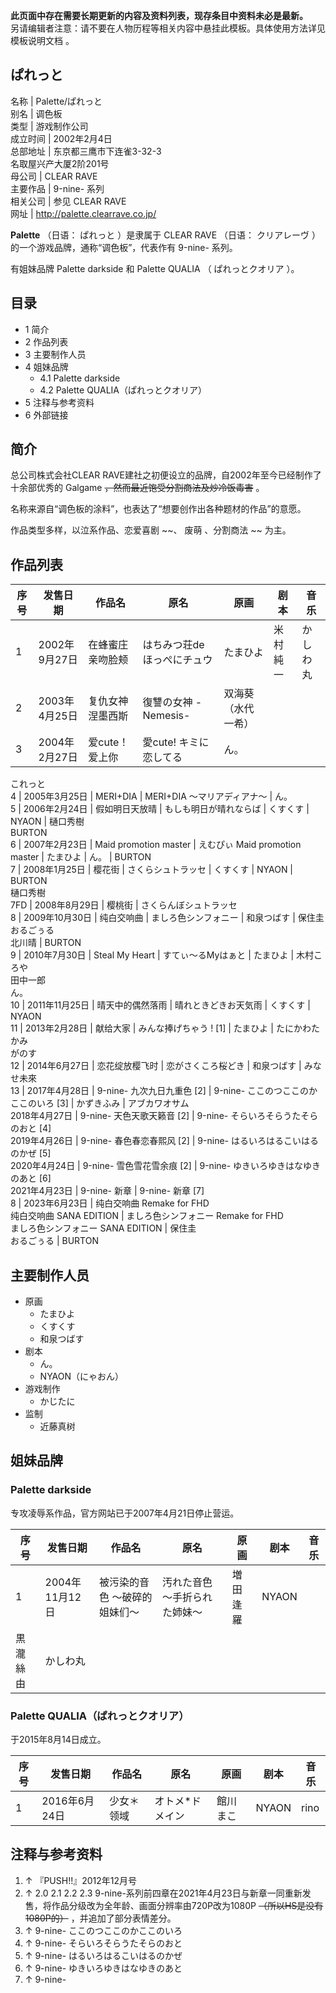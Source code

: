 **此页面中存在需要长期更新的内容及资料列表，现存条目中资料未必是最新。**  
另请编辑者注意：请不要在人物历程等相关内容中悬挂此模板。具体使用方法详见  模板说明文档  。

ぱれっと  
---  
名称  |  Palette/ぱれっと   
别名  |  调色板   
类型  |  游戏制作公司   
成立时间  |  2002年2月4日   
总部地址  |  东京都三鹰市下连雀3-32-3   
名取屋兴产大厦2阶201号  
母公司  |  CLEAR RAVE   
主要作品  |  9-nine-  系列   
相关公司  |  参见  CLEAR RAVE   
网址  |  http://palette.clearrave.co.jp/   
  
**Palette** （日语：  ぱれっと  ）是隶属于  CLEAR RAVE  （日语：  クリアレーヴ  ）的一个游戏品牌，通称“调色板”，代表作有
9-nine-  系列。

有姐妹品牌  Palette darkside  和  Palette QUALIA  （  ぱれっとクオリア  ）。

##  目录

  * 1  简介 
  * 2  作品列表 
  * 3  主要制作人员 
  * 4  姐妹品牌 
    * 4.1  Palette darkside 
    * 4.2  Palette QUALIA（ぱれっとクオリア） 
  * 5  注释与参考资料 
  * 6  外部链接 

##  简介

总公司株式会社CLEAR RAVE建社之初便设立的品牌，自2002年至今已经制作了十余部优秀的  Galgame
~~，然而最近饱受分割商法及炒冷饭毒害~~ 。

名称来源自“调色板的涂料”，也表达了“想要创作出各种题材的作品”的意愿。

作品类型多样，以泣系作品、恋爱喜剧 ~~、 废萌  、分割商法 ~~ 为主。

##  作品列表

序号  |  发售日期  |  作品名  |  原名  |  原画  |  剧本  |  音乐   
---|---|---|---|---|---|---  
1  |  2002年9月27日  |  在蜂蜜庄亲吻脸颊  |  はちみつ荘deほっぺにチュウ  |  たまひよ  |  米村純一  |  かしわ丸   
2  |  2003年4月25日  |  复仇女神涅墨西斯  |  復讐の女神 -Nemesis-  |  双海葵（水代一希）   
3  |  2004年2月27日  |  爱cute！爱上你  |  愛cute! キミに恋してる  |  ん。   
これっと  
4  |  2005年3月25日  |  MERI+DIA  |  MERI+DIA 〜マリアディアナ〜  |  ん。   
5  |  2006年2月24日  |  假如明日天放晴  |  もしも明日が晴れならば  |  くすくす  |  NYAON  |  樋口秀樹    
BURTON  
6  |  2007年2月23日  |  Maid promotion master  |  えむぴぃ Maid promotion master  |  たまひよ  |  ん。  |  BURTON   
7  |  2008年1月25日  |  樱花街  |  さくらシュトラッセ  |  くすくす  |  NYAON  |  BURTON   
樋口秀樹  
7FD  |  2008年8月29日  |  樱桃街  |  さくらんぼシュトラッセ   
8  |  2009年10月30日  |  纯白交响曲  |  ましろ色シンフォニー  |  和泉つばす  |  保住圭   
おるごぅる  
北川晴  |  BURTON   
9  |  2010年7月30日  |  Steal My Heart  |  すてぃ〜るMyはぁと  |  たまひよ  |  木村ころや   
田中一郎  
ん。  
10  |  2011年11月25日  |  晴天中的偶然落雨  |  晴れときどきお天気雨  |  くすくす  |  NYAON   
11  |  2013年2月28日  |  献给大家  |  みんな捧げちゃう  !  [1]  |  たまひよ  |  たにかわたかみ   
がのす  
12  |  2014年6月27日  |  恋花绽放樱飞时  |  恋がさくころ桜どき  |  和泉つばす  |  みなせ未來   
13  |  2017年4月28日  |  9-nine-  九次九日九重色  [2]  |  9-nine- ここのつここのかここのいろ  [3]  |  かずきふみ  |  アブカワオサム   
2018年4月27日  |  9-nine-  天色天歌天籁音  [2]  |  9-nine- そらいろそらうたそらのおと  [4]   
2019年4月26日  |  9-nine-  春色春恋春熙风  [2]  |  9-nine- はるいろはるこいはるのかぜ  [5]   
2020年4月24日  |  9-nine-  雪色雪花雪余痕  [2]  |  9-nine- ゆきいろゆきはなゆきのあと  [6]   
2021年4月23日  |  9-nine-  新章  |  9-nine- 新章  [7]   
8  |  2023年6月23日  |  纯白交响曲  Remake for FHD   
纯白交响曲 SANA EDITION  |  ましろ色シンフォニー Remake for FHD    
ましろ色シンフォニー SANA EDITION  |  保住圭   
おるごぅる  |  BURTON   
  
##  主要制作人员

  * 原画 
    * たまひよ 
    * くすくす 
    * 和泉つばす 
  * 剧本 
    * ん。 
    * NYAON（にゃおん） 
  * 游戏制作 
    * かじたに 
  * 监制 
    * 近藤真树 

##  姐妹品牌

###  Palette darkside

专攻凌辱系作品，官方网站已于2007年4月21日停止营运。

序号  |  发售日期  |  作品名  |  原名  |  原画  |  剧本  |  音乐   
---|---|---|---|---|---|---  
1  |  2004年11月12日  |  被污染的音色 ～破碎的姐妹们～  |  汚れた音色 〜手折られた姉妹〜  |  増田逢羅  |  NYAON   
黒瀧絲由  |  かしわ丸   
  
###  Palette QUALIA（ぱれっとクオリア）

于2015年8月14日成立。

序号  |  发售日期  |  作品名  |  原名  |  原画  |  剧本  |  音乐   
---|---|---|---|---|---|---  
1  |  2016年6月24日  |  少女＊领域  |  オトメ*ドメイン  |  館川まこ  |  NYAON  |  rino   
  
  

##  注释与参考资料

  1. ↑  『PUSH!!』2012年12月号 
  2. ↑  2.0  2.1  2.2  2.3  9-nine-系列前四章在2021年4月23日与新章一同重新发售，将作品分级改为全年龄、画面分辨率由720P改为1080P ~~（所以HS是没有1080P的）~~ ，并追加了部分表情差分。 
  3. ↑  9-nine- ここのつここのかここのいろ 
  4. ↑  9-nine- そらいろそらうたそらのおと 
  5. ↑  9-nine- はるいろはるこいはるのかぜ 
  6. ↑  9-nine- ゆきいろゆきはなゆきのあと 
  7. ↑  9-nine- 